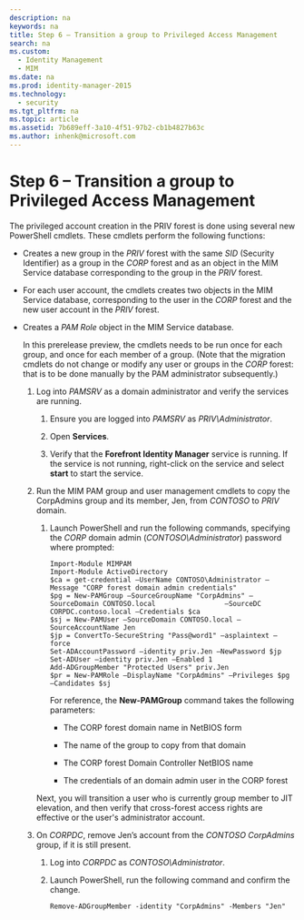 ```yaml
---
description: na
keywords: na
title: Step 6 – Transition a group to Privileged Access Management
search: na
ms.custom: 
  - Identity Management
  - MIM
ms.date: na
ms.prod: identity-manager-2015
ms.technology: 
  - security
ms.tgt_pltfrm: na
ms.topic: article
ms.assetid: 7b689eff-3a10-4f51-97b2-cb1b4827b63c
ms.author: inhenk@microsoft.com
---
```

# Step 6 – Transition a group to Privileged Access Management
The privileged account creation in the PRIV forest is done using several new PowerShell cmdlets.  These cmdlets perform the following functions:

-   Creates a new group in the *PRIV* forest with the same *SID* (Security Identifier) as a group in the *CORP* forest and as an object in the MIM Service database corresponding to the group in the *PRIV* forest.

-   For each user account, the cmdlets creates two objects in the MIM Service database, corresponding to the user in the *CORP* forest and the new user account in the *PRIV* forest.

-   Creates a *PAM Role* object in the MIM Service database.

    In this prerelease preview, the cmdlets needs to be run once for each group, and once for each member of a group.  (Note that the migration cmdlets do not change or modify any user or groups in the *CORP* forest: that is to be done manually by the PAM administrator subsequently.)

    1.  Log into *PAMSRV* as a domain administrator and verify the services are running.

        1.  Ensure you are logged into *PAMSRV* as *PRIV\Administrator*.

        2.  Open **Services**.

        3.  Verify that the **Forefront Identity Manager** service is running.  If the service is not running, right-click on the service and select **start** to start the service.

    2.  Run the MIM PAM group and user management cmdlets to copy the CorpAdmins group and its member, Jen, from *CONTOSO* to *PRIV* domain.

        1.  Launch PowerShell and run the following commands, specifying the *CORP* domain admin (*CONTOSO\Administrator*) password where prompted:

            ```
            Import-Module MIMPAM
            Import-Module ActiveDirectory
            $ca = get-credential –UserName CONTOSO\Administrator –Message "CORP forest domain admin credentials"
            $pg = New-PAMGroup –SourceGroupName "CorpAdmins" –SourceDomain CONTOSO.local                 –SourceDC CORPDC.contoso.local –Credentials $ca 
            $sj = New-PAMUser –SourceDomain CONTOSO.local –SourceAccountName Jen 
            $jp = ConvertTo-SecureString "Pass@word1" –asplaintext –force
            Set-ADAccountPassword –identity priv.Jen –NewPassword $jp
            Set-ADUser –identity priv.Jen –Enabled 1 
            Add-ADGroupMember "Protected Users" priv.Jen
            $pr = New-PAMRole –DisplayName "CorpAdmins" –Privileges $pg –Candidates $sj
            ```
            For reference, the **New-PAMGroup** command takes the following parameters:

            -   The CORP forest domain name in NetBIOS form

            -   The name of the group to copy from that domain

            -   The CORP forest Domain Controller NetBIOS name

            -   The credentials of an domain admin user in the CORP forest

        Next, you will transition a user who is currently group member to JIT elevation, and then verify that cross-forest access rights are effective or the user's administrator account.

    3.  On *CORPDC*, remove Jen’s account from the *CONTOSO CorpAdmins* group, if it is still present.

        1.  Log into *CORPDC* as *CONTOSO\Administrator*.

        2.  Launch PowerShell, run the following command and confirm the change.

            ```
            Remove-ADGroupMember -identity "CorpAdmins" -Members "Jen"
            ```


